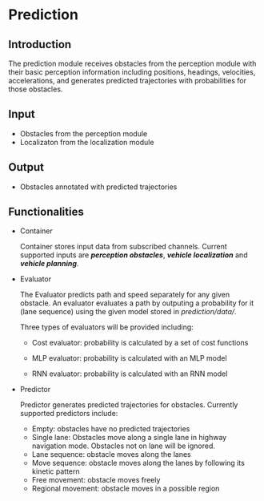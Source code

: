 # Prediction

## Introduction
  The prediction module receives obstacles from the perception module with
  their basic perception information including positions, headings, velocities,
  accelerations, and generates predicted trajectories with probabilities for
  those obstacles.

## Input
  * Obstacles from the perception module
  * Localizaton from the localization module

## Output
  * Obstacles annotated with predicted trajectories

## Functionalities
  * Container

      Container stores input data from subscribed channels. Current supported
      inputs are **_perception obstacles_**, **_vehicle localization_** and **_vehicle planning_**.

  * Evaluator

      The Evaluator predicts path and speed separately for any given obstacle.
      An evaluator evaluates a path by outputing a probability for it (lane
      sequence) using the given model stored in _prediction/data/_.

      Three types of evaluators will be provided including:

      * Cost evaluator: probability is calculated by a set of cost functions

      * MLP evaluator: probability is calculated with an MLP model

      * RNN evaluator: probability is calculated with an RNN model

  * Predictor

      Predictor generates predicted trajectories for obstacles. Currently
      supported predictors include:

      * Empty: obstacles have no predicted trajectories
      * Single lane: Obstacles move along a single lane in highway navigation mode. Obstacles not on lane will be ignored.
      * Lane sequence: obstacle moves along the lanes
      * Move sequence: obstacle moves along the lanes by following its kinetic pattern
      * Free movement: obstacle moves freely
      * Regional movement: obstacle moves in a possible region
